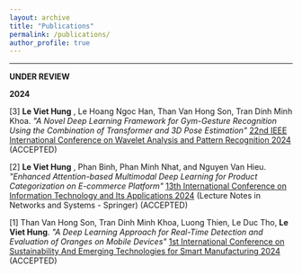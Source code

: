 ```yaml
---
layout: archive
title: "Publications"
permalink: /publications/
author_profile: true
---
```


---------------------------------------------------------------

**UNDER REVIEW**  


**2024**  

[3] **Le Viet Hung** , Le Hoang Ngoc Han, Than Van Hong Son, Tran Dinh Minh Khoa. *"A Novel Deep Learning Framework for Gym-Gesture Recognition Using the Combination of Transformer and 3D Pose Estimation"* [22nd IEEE International Conference on Wavelet Analysis and Pattern Recognition 2024](https://www.icmlc.com/ICWAPR/welcome.html) (ACCEPTED)

[2] **Le Viet Hung** , Phan Binh, Phan Minh Nhat, and Nguyen Van Hieu. *"Enhanced Attention-based Multimodal Deep Learning for Product Categorization on E-commerce Platform"* [13th International Conference on Information Technology and Its Applications 2024](https://cita.vku.udn.vn/) (Lecture Notes in Networks and Systems - Springer) (ACCEPTED)

[1] Than Van Hong Son, Tran Dinh Minh Khoa, Luong Thien, Le Duc Tho, **Le Viet Hung**. *"A Deep Learning Approach for Real-Time Detection and Evaluation of Oranges on Mobile Devices"* [1st International Conference on Sustainability And Emerging Technologies for Smart Manufacturing 2024](https://setsm.org/) (ACCEPTED)